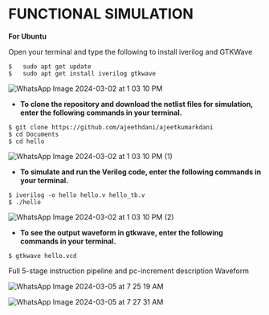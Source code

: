 # FUNCTIONAL SIMULATION
**For Ubuntu**

 Open your terminal and type the following to install iverilog and GTKWave
 ```
 $   sudo apt get update
 $   sudo apt get install iverilog gtkwave
 ```

![WhatsApp Image 2024-03-02 at 1 03 10 PM](https://github.com/ajeethdani/ajeetkumarkdani/assets/114277218/f998805f-33ee-4949-a286-b0be5dc924f1)


- **To clone the repository and download the netlist files for simulation, enter the following commands in your terminal.**

 ```
 $ git clone https://github.com/ajeethdani/ajeetkumarkdani
 $ cd Documents
 $ cd hello
```
![WhatsApp Image 2024-03-02 at 1 03 10 PM (1)](https://github.com/ajeethdani/ajeetkumarkdani/assets/114277218/e03d26cf-b956-4bfa-8d37-f1db4c416bad)


- **To simulate and run the Verilog code, enter the following commands in your terminal.**

```
$ iverilog -o hello hello.v hello_tb.v
$ ./hello
```
![WhatsApp Image 2024-03-02 at 1 03 10 PM (2)](https://github.com/ajeethdani/ajeetkumarkdani/assets/114277218/7773e5f3-f3a3-40a5-b096-0dfbf1accf2e)



- **To see the output waveform in gtkwave, enter the following commands in your terminal.**

`$ gtkwave hello.vcd`



  Full 5-stage instruction pipeline and pc-increment description Waveform
  
![WhatsApp Image 2024-03-05 at 7 25 19 AM](https://github.com/ajeethdani/ajeetkumarkdani/assets/114277218/d40f80a3-69e9-40a1-992c-d0d610a4efcf)

![WhatsApp Image 2024-03-05 at 7 27 31 AM](https://github.com/ajeethdani/ajeetkumarkdani/assets/114277218/0d0363cd-e81c-46a2-84c5-69f0d516e989)





